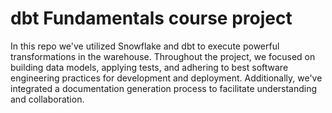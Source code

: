 # dbt Fundamentals course project
In this repo we've utilized Snowflake and dbt to execute powerful transformations in the warehouse. Throughout the project, we focused on building data models, applying tests, and adhering to best software engineering practices for development and deployment. Additionally, we've integrated a documentation generation process to facilitate understanding and collaboration.
